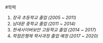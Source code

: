 #학력
1. _장곡 초등학교 졸업 (2005 ~ 2011)_
1. _남대문 중학교 졸업 (2011 ~ 2014)_
1. _한세사이버보안 고등학교 졸업 (2014 ~ 2017)_
1. _학점은행제 학사과정 졸업 예정 (2017 ~ 2020)_

